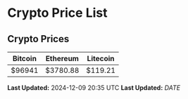 # Crypto Price List

## Crypto Prices
| Bitcoin | Ethereum | Litecoin |
| ------- | -------- | -------- |
| $96941 | $3780.88 | $119.21 |
**Last Updated:** 2024-12-09 20:35 UTC
**Last Updated:** $DATE$
